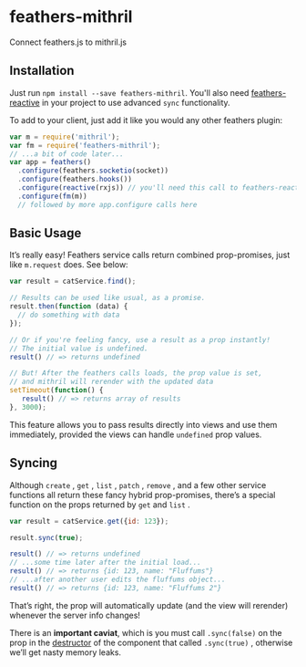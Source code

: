 # feathers-mithril
Connect feathers.js to mithril.js

## Installation

Just run `npm install --save feathers-mithril`. You'll also need [feathers-reactive](https://github.com/feathersjs/feathers-reactive) in your project to use advanced `sync` functionality.

To add to your client, just add it like you would any other feathers plugin:

```javascript
var m = require('mithril');
var fm = require('feathers-mithril');
// ...a bit of code later...
var app = feathers()
  .configure(feathers.socketio(socket))
  .configure(feathers.hooks())
  .configure(reactive(rxjs)) // you'll need this call to feathers-reactive for sync to work
  .configure(fm(m))
  // followed by more app.configure calls here
```

## Basic Usage

It’s really easy! Feathers service calls return combined prop-promises, just like `m.request` does. See below:

```javascript
var result = catService.find();

// Results can be used like usual, as a promise.
result.then(function (data) {
  // do something with data
});

// Or if you're feeling fancy, use a result as a prop instantly!
// The initial value is undefined.
result() // => returns undefined

// But! After the feathers calls loads, the prop value is set,
// and mithril will rerender with the updated data
setTimeout(function() {
   result() // => returns array of results
}, 3000);
```

This feature allows you to pass results directly into views and use them immediately, provided the views can handle `undefined`  prop values.

## Syncing

Although `create` , `get` , `list` , `patch` , `remove` , and a few other service functions all return these fancy hybrid prop-promises, there’s a special function on the props returned by `get` and `list` .

```javascript
var result = catService.get({id: 123});

result.sync(true);

result() // => returns undefined
// ...some time later after the initial load...
result() // => returns {id: 123, name: "Fluffums"}
// ...after another user edits the fluffums object...
result() // => returns {id: 123, name: "Fluffums 2"}
```

That’s right, the prop will automatically update (and the view will rerender) whenever the server info changes!

There is an **important caviat**, which is you must call `.sync(false)` on the prop in the [destructor](http://mithril.js.org/mithril.html#destructors) of the component that called `.sync(true)` , otherwise we’ll get nasty memory leaks.
